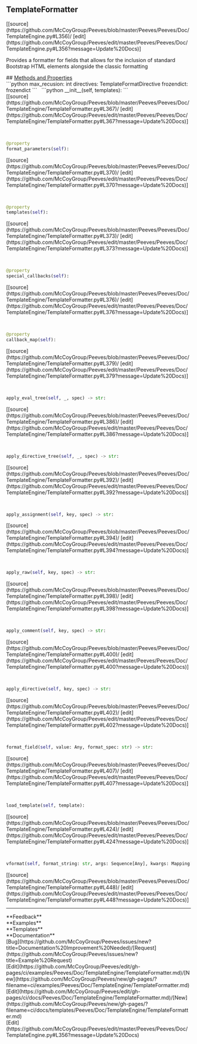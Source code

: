## <a id="Peeves.Peeves.Doc.TemplateEngine.TemplateFormatter">TemplateFormatter</a> 

<div class="docs-source-link" markdown="1">
[[source](https://github.com/McCoyGroup/Peeves/blob/master/Peeves/Peeves/Doc/TemplateEngine.py#L356)/
[edit](https://github.com/McCoyGroup/Peeves/edit/master/Peeves/Peeves/Doc/TemplateEngine.py#L356?message=Update%20Docs)]
</div>

Provides a formatter for fields that allows for
the inclusion of standard Bootstrap HTML elements
alongside the classic formatting







<div class="collapsible-section">
 <div class="collapsible-section collapsible-section-header" markdown="1">
## <a class="collapse-link" data-toggle="collapse" href="#methods" markdown="1"> Methods and Properties</a> <a class="float-right" data-toggle="collapse" href="#methods"><i class="fa fa-chevron-down"></i></a>
 </div>
 <div class="collapsible-section collapsible-section-body collapse show" id="methods" markdown="1">
 ```python
max_recusion: int
directives: TemplateFormatDirective
frozendict: frozendict
```
<a id="Peeves.Peeves.Doc.TemplateEngine.TemplateFormatter.__init__" class="docs-object-method">&nbsp;</a> 
```python
__init__(self, templates): 
```
<div class="docs-source-link" markdown="1">
[[source](https://github.com/McCoyGroup/Peeves/blob/master/Peeves/Peeves/Doc/TemplateEngine/TemplateFormatter.py#L367)/
[edit](https://github.com/McCoyGroup/Peeves/edit/master/Peeves/Peeves/Doc/TemplateEngine/TemplateFormatter.py#L367?message=Update%20Docs)]
</div>


<a id="Peeves.Peeves.Doc.TemplateEngine.TemplateFormatter.format_parameters" class="docs-object-method">&nbsp;</a> 
```python
@property
format_parameters(self): 
```
<div class="docs-source-link" markdown="1">
[[source](https://github.com/McCoyGroup/Peeves/blob/master/Peeves/Peeves/Doc/TemplateEngine/TemplateFormatter.py#L370)/
[edit](https://github.com/McCoyGroup/Peeves/edit/master/Peeves/Peeves/Doc/TemplateEngine/TemplateFormatter.py#L370?message=Update%20Docs)]
</div>


<a id="Peeves.Peeves.Doc.TemplateEngine.TemplateFormatter.templates" class="docs-object-method">&nbsp;</a> 
```python
@property
templates(self): 
```
<div class="docs-source-link" markdown="1">
[[source](https://github.com/McCoyGroup/Peeves/blob/master/Peeves/Peeves/Doc/TemplateEngine/TemplateFormatter.py#L373)/
[edit](https://github.com/McCoyGroup/Peeves/edit/master/Peeves/Peeves/Doc/TemplateEngine/TemplateFormatter.py#L373?message=Update%20Docs)]
</div>


<a id="Peeves.Peeves.Doc.TemplateEngine.TemplateFormatter.special_callbacks" class="docs-object-method">&nbsp;</a> 
```python
@property
special_callbacks(self): 
```
<div class="docs-source-link" markdown="1">
[[source](https://github.com/McCoyGroup/Peeves/blob/master/Peeves/Peeves/Doc/TemplateEngine/TemplateFormatter.py#L376)/
[edit](https://github.com/McCoyGroup/Peeves/edit/master/Peeves/Peeves/Doc/TemplateEngine/TemplateFormatter.py#L376?message=Update%20Docs)]
</div>


<a id="Peeves.Peeves.Doc.TemplateEngine.TemplateFormatter.callback_map" class="docs-object-method">&nbsp;</a> 
```python
@property
callback_map(self): 
```
<div class="docs-source-link" markdown="1">
[[source](https://github.com/McCoyGroup/Peeves/blob/master/Peeves/Peeves/Doc/TemplateEngine/TemplateFormatter.py#L379)/
[edit](https://github.com/McCoyGroup/Peeves/edit/master/Peeves/Peeves/Doc/TemplateEngine/TemplateFormatter.py#L379?message=Update%20Docs)]
</div>


<a id="Peeves.Peeves.Doc.TemplateEngine.TemplateFormatter.apply_eval_tree" class="docs-object-method">&nbsp;</a> 
```python
apply_eval_tree(self, _, spec) -> str: 
```
<div class="docs-source-link" markdown="1">
[[source](https://github.com/McCoyGroup/Peeves/blob/master/Peeves/Peeves/Doc/TemplateEngine/TemplateFormatter.py#L386)/
[edit](https://github.com/McCoyGroup/Peeves/edit/master/Peeves/Peeves/Doc/TemplateEngine/TemplateFormatter.py#L386?message=Update%20Docs)]
</div>


<a id="Peeves.Peeves.Doc.TemplateEngine.TemplateFormatter.apply_directive_tree" class="docs-object-method">&nbsp;</a> 
```python
apply_directive_tree(self, _, spec) -> str: 
```
<div class="docs-source-link" markdown="1">
[[source](https://github.com/McCoyGroup/Peeves/blob/master/Peeves/Peeves/Doc/TemplateEngine/TemplateFormatter.py#L392)/
[edit](https://github.com/McCoyGroup/Peeves/edit/master/Peeves/Peeves/Doc/TemplateEngine/TemplateFormatter.py#L392?message=Update%20Docs)]
</div>


<a id="Peeves.Peeves.Doc.TemplateEngine.TemplateFormatter.apply_assignment" class="docs-object-method">&nbsp;</a> 
```python
apply_assignment(self, key, spec) -> str: 
```
<div class="docs-source-link" markdown="1">
[[source](https://github.com/McCoyGroup/Peeves/blob/master/Peeves/Peeves/Doc/TemplateEngine/TemplateFormatter.py#L394)/
[edit](https://github.com/McCoyGroup/Peeves/edit/master/Peeves/Peeves/Doc/TemplateEngine/TemplateFormatter.py#L394?message=Update%20Docs)]
</div>


<a id="Peeves.Peeves.Doc.TemplateEngine.TemplateFormatter.apply_raw" class="docs-object-method">&nbsp;</a> 
```python
apply_raw(self, key, spec) -> str: 
```
<div class="docs-source-link" markdown="1">
[[source](https://github.com/McCoyGroup/Peeves/blob/master/Peeves/Peeves/Doc/TemplateEngine/TemplateFormatter.py#L398)/
[edit](https://github.com/McCoyGroup/Peeves/edit/master/Peeves/Peeves/Doc/TemplateEngine/TemplateFormatter.py#L398?message=Update%20Docs)]
</div>


<a id="Peeves.Peeves.Doc.TemplateEngine.TemplateFormatter.apply_comment" class="docs-object-method">&nbsp;</a> 
```python
apply_comment(self, key, spec) -> str: 
```
<div class="docs-source-link" markdown="1">
[[source](https://github.com/McCoyGroup/Peeves/blob/master/Peeves/Peeves/Doc/TemplateEngine/TemplateFormatter.py#L400)/
[edit](https://github.com/McCoyGroup/Peeves/edit/master/Peeves/Peeves/Doc/TemplateEngine/TemplateFormatter.py#L400?message=Update%20Docs)]
</div>


<a id="Peeves.Peeves.Doc.TemplateEngine.TemplateFormatter.apply_directive" class="docs-object-method">&nbsp;</a> 
```python
apply_directive(self, key, spec) -> str: 
```
<div class="docs-source-link" markdown="1">
[[source](https://github.com/McCoyGroup/Peeves/blob/master/Peeves/Peeves/Doc/TemplateEngine/TemplateFormatter.py#L402)/
[edit](https://github.com/McCoyGroup/Peeves/edit/master/Peeves/Peeves/Doc/TemplateEngine/TemplateFormatter.py#L402?message=Update%20Docs)]
</div>


<a id="Peeves.Peeves.Doc.TemplateEngine.TemplateFormatter.format_field" class="docs-object-method">&nbsp;</a> 
```python
format_field(self, value: Any, format_spec: str) -> str: 
```
<div class="docs-source-link" markdown="1">
[[source](https://github.com/McCoyGroup/Peeves/blob/master/Peeves/Peeves/Doc/TemplateEngine/TemplateFormatter.py#L407)/
[edit](https://github.com/McCoyGroup/Peeves/edit/master/Peeves/Peeves/Doc/TemplateEngine/TemplateFormatter.py#L407?message=Update%20Docs)]
</div>


<a id="Peeves.Peeves.Doc.TemplateEngine.TemplateFormatter.load_template" class="docs-object-method">&nbsp;</a> 
```python
load_template(self, template): 
```
<div class="docs-source-link" markdown="1">
[[source](https://github.com/McCoyGroup/Peeves/blob/master/Peeves/Peeves/Doc/TemplateEngine/TemplateFormatter.py#L424)/
[edit](https://github.com/McCoyGroup/Peeves/edit/master/Peeves/Peeves/Doc/TemplateEngine/TemplateFormatter.py#L424?message=Update%20Docs)]
</div>


<a id="Peeves.Peeves.Doc.TemplateEngine.TemplateFormatter.vformat" class="docs-object-method">&nbsp;</a> 
```python
vformat(self, format_string: str, args: Sequence[Any], kwargs: Mapping[str, Any]): 
```
<div class="docs-source-link" markdown="1">
[[source](https://github.com/McCoyGroup/Peeves/blob/master/Peeves/Peeves/Doc/TemplateEngine/TemplateFormatter.py#L448)/
[edit](https://github.com/McCoyGroup/Peeves/edit/master/Peeves/Peeves/Doc/TemplateEngine/TemplateFormatter.py#L448?message=Update%20Docs)]
</div>
 </div>
</div>












---


<div markdown="1" class="text-secondary">
<div class="container">
  <div class="row">
   <div class="col" markdown="1">
**Feedback**   
</div>
   <div class="col" markdown="1">
**Examples**   
</div>
   <div class="col" markdown="1">
**Templates**   
</div>
   <div class="col" markdown="1">
**Documentation**   
</div>
   <div class="col" markdown="1">
   
</div>
   <div class="col" markdown="1">
   
</div>
   <div class="col" markdown="1">
   
</div>
</div>
  <div class="row">
   <div class="col" markdown="1">
[Bug](https://github.com/McCoyGroup/Peeves/issues/new?title=Documentation%20Improvement%20Needed)/[Request](https://github.com/McCoyGroup/Peeves/issues/new?title=Example%20Request)   
</div>
   <div class="col" markdown="1">
[Edit](https://github.com/McCoyGroup/Peeves/edit/gh-pages/ci/examples/Peeves/Doc/TemplateEngine/TemplateFormatter.md)/[New](https://github.com/McCoyGroup/Peeves/new/gh-pages/?filename=ci/examples/Peeves/Doc/TemplateEngine/TemplateFormatter.md)   
</div>
   <div class="col" markdown="1">
[Edit](https://github.com/McCoyGroup/Peeves/edit/gh-pages/ci/docs/Peeves/Doc/TemplateEngine/TemplateFormatter.md)/[New](https://github.com/McCoyGroup/Peeves/new/gh-pages/?filename=ci/docs/templates/Peeves/Doc/TemplateEngine/TemplateFormatter.md)   
</div>
   <div class="col" markdown="1">
[Edit](https://github.com/McCoyGroup/Peeves/edit/master/Peeves/Peeves/Doc/TemplateEngine.py#L356?message=Update%20Docs)   
</div>
   <div class="col" markdown="1">
   
</div>
   <div class="col" markdown="1">
   
</div>
   <div class="col" markdown="1">
   
</div>
</div>
</div>
</div>